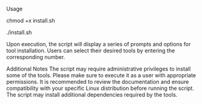 Usage


chmod +x install.sh

./install.sh

Upon execution, the script will display a series of prompts and options for tool installation. Users can select their desired tools by entering the corresponding number.


Additional Notes
The script may require administrative privileges to install some of the tools. Please make sure to execute it as a user with appropriate permissions.
It is recommended to review the documentation and ensure compatibility with your specific Linux distribution before running the script.
The script may install additional dependencies required by the tools.
